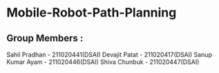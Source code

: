 # Mobile-Robot-Path-Planning

## Group Members :
Sahil Pradhan - 211020441(DSAI)
Devajit Patat - 211020417(DSAI)
Sanup Kumar Ayam - 211020446(DSAI)
Shiva Chunbuk - 211020447(DSAI)
